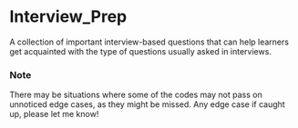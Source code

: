 # Interview_Prep
A collection of important interview-based questions that can help learners get acquainted with the type of questions usually asked in interviews.

### Note
There may be situations where some of the codes may not pass on unnoticed edge cases, as they might be missed. Any edge case if caught up, please let me know!
